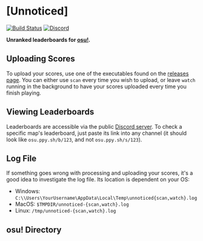 # [Unnoticed]

[![Build Status](https://travis-ci.org/christopher-dG/unnoticed.svg?branch=master)](https://travis-ci.org/christopher-dG/unnoticed)
[![Discord](https://img.shields.io/badge/Discord-[Unnoticed]-7289da.svg)](https://discord.gg/8gbhTNA)

**Unranked leaderboards for [osu!](https://osu.ppy.sh/home).**

## Uploading Scores

To upload your scores, use one of the executables found on the
[releases page](https://github.com/christopher-dG/unnoticed/releases).
You can either use `scan` every time you wish to upload, or leave `watch`
running in the background to have your scores uploaded every time you finish
playing.

## Viewing Leaderboards

Leaderboards are accessible via the public
[Discord server](https://discord.gg/8gbhTNA). To check a specific map's
leaderboard, just paste its link into any channel (it should look like
`osu.ppy.sh/b/123`, and not `osu.ppy.sh/s/123`).

## Log File

If something goes wrong with processing and uploading your scores, it's a good
idea to investigate the log file. Its location is dependent on your OS:

* Windows: `C:\\Users\YourUsername\AppData\Local\Temp\unnoticed{scan,watch}.log`
* MacOS: `$TMPDIR/unnoticed-{scan,watch}.log`
* Linux: `/tmp/unnoticed-{scan,watch}.log`

## osu! Directory
